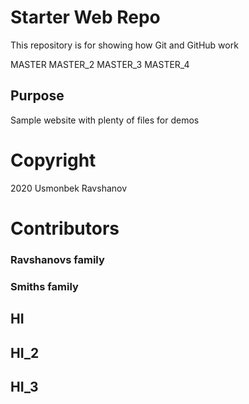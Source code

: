 # Starter Web Repo

This repository is for showing how Git and GitHub work

MASTER
MASTER_2
MASTER_3
MASTER_4
## Purpose

Sample website with plenty of files for demos

# Copyright

2020 Usmonbek Ravshanov

# Contributors
### Ravshanovs family
### Smiths family


## HI
## HI_2
## HI_3
